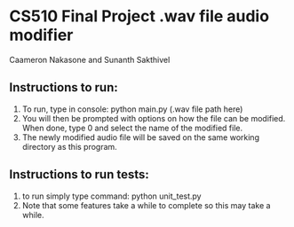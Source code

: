 # CS510 Final Project .wav file audio modifier
Caameron Nakasone and Sunanth Sakthivel

## Instructions to run:
1. To run, type in console: python main.py (.wav file path here)
2. You will then be prompted with options on how the file can be modified. When done, type 0 and select the name of the modified file.
3. The newly modified audio file will be saved on the same working directory as this program. 

## Instructions to run tests:
1. to run simply type command: python unit_test.py
2. Note that some features take a while to complete so this may take a while. 
